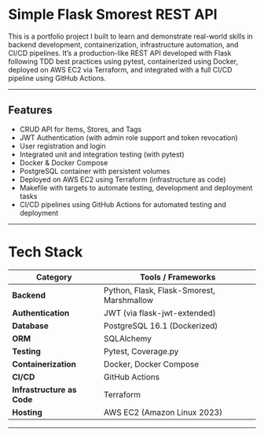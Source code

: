 # Simple Flask Smorest REST API

This is a portfolio project I built to learn and demonstrate real-world skills in backend development, containerization, infrastructure automation, and CI/CD pipelines. It’s a production-like REST API developed with Flask following TDD best practices using pytest, containerized using Docker, deployed on AWS EC2 via Terraform, and integrated with a full CI/CD pipeline using GitHub Actions.

---
## Features
- CRUD API for Items, Stores, and Tags
- JWT Authentication (with admin role support and token revocation)
- User registration and login
- Integrated unit and integration testing (with pytest)
- Docker & Docker Compose
- PostgreSQL container with persistent volumes
- Deployed on AWS EC2 using Terraform (infrastructure as code)
- Makefile with targets to automate testing, development and deployment tasks
- CI/CD pipelines using GitHub Actions for automated testing and deployment

---

# Tech Stack

| **Category**               | **Tools / Frameworks**                    |
| -------------------------- | ----------------------------------------- |
| **Backend**                | Python, Flask, Flask-Smorest, Marshmallow |
| **Authentication**         | JWT (via flask-jwt-extended)              |
| **Database**               | PostgreSQL 16.1 (Dockerized)              |
| **ORM**                    | SQLAlchemy                                |
| **Testing**                | Pytest, Coverage.py                       |
| **Containerization**       | Docker, Docker Compose                    |
| **CI/CD**                  | GitHub Actions                            |
| **Infrastructure as Code** | Terraform                                 |
| **Hosting**                | AWS EC2 (Amazon Linux 2023)               |

---











<!-- ---
- future develpment: refresh jwt tokens
- furture develpment: consider proper blocklist
# Config todos/considerations
- allow instance folder overrides for pre-dveloper settings ()
- e.g: app = Flask(__name__, instance_relative_configs=True)
- review defaults and add env vairables validations
# First-time setup
cp .env.example .env      # → edit .env with real values

python -m venv venv

source venv/bin/activate

pip install -r requirements.txt
flask run
- test flow
- modesl: unit tests: integration tests
- schema: units tests: integration tests
- services:

![CI](https://github.com/MosElAgab/simple-flask-smorest-rest-api/actions/workflows/ci.yml/badge.svg)

![CI](https://github.com/MosElAgab/simple-flask-smorest-rest-api/.github/workflows/CI.yml/badge.svg) -->
